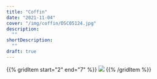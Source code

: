 ```yaml
---
title: "Coffin"
date: "2021-11-04"
cover: "/img/coffin/DSC05124.jpg"
description:
  ""
shortDescription:
  ""
draft: true
---
```


{{% gridItem start="2" end="7" %}}
![](/img/coffin/DSC05124.jpg)
{{% /gridItem %}}
